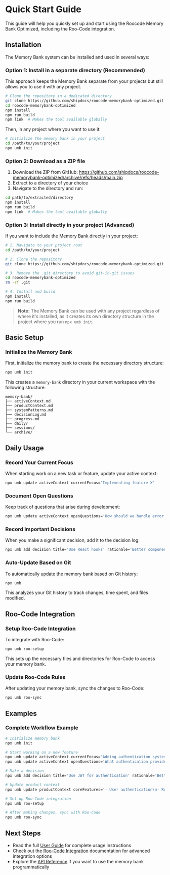 # Quick Start Guide

This guide will help you quickly set up and start using the Roocode Memory Bank Optimized, including the Roo-Code integration.

## Installation

The Memory Bank system can be installed and used in several ways:

### Option 1: Install in a separate directory (Recommended)

This approach keeps the Memory Bank separate from your projects but still allows you to use it with any project.

```bash
# Clone the repository in a dedicated directory
git clone https://github.com/shipdocs/roocode-memorybank-optimized.git
cd roocode-memorybank-optimized
npm install
npm run build
npm link  # Makes the tool available globally
```

Then, in any project where you want to use it:

```bash
# Initialize the memory bank in your project
cd /path/to/your/project
npx umb init
```

### Option 2: Download as a ZIP file

1. Download the ZIP from GitHub: https://github.com/shipdocs/roocode-memorybank-optimized/archive/refs/heads/main.zip
2. Extract to a directory of your choice
3. Navigate to the directory and run:
```bash
cd path/to/extracted/directory
npm install
npm run build
npm link  # Makes the tool available globally
```

### Option 3: Install directly in your project (Advanced)

If you want to include the Memory Bank directly in your project:

```bash
# 1. Navigate to your project root
cd /path/to/your/project

# 2. Clone the repository
git clone https://github.com/shipdocs/roocode-memorybank-optimized.git

# 3. Remove the .git directory to avoid git-in-git issues
cd roocode-memorybank-optimized
rm -rf .git

# 4. Install and build
npm install
npm run build
```

> **Note:** The Memory Bank can be used with any project regardless of where it's installed, as it creates its own directory structure in the project where you run `npx umb init`.

## Basic Setup

### Initialize the Memory Bank

First, initialize the memory bank to create the necessary directory structure:

```bash
npx umb init
```

This creates a `memory-bank` directory in your current workspace with the following structure:

```
memory-bank/
├── activeContext.md 
├── productContext.md
├── systemPatterns.md
├── decisionLog.md
├── progress.md
├── daily/
├── sessions/
└── archive/
```

## Daily Usage

### Record Your Current Focus

When starting work on a new task or feature, update your active context:

```bash
npx umb update activeContext currentFocus='Implementing feature X'
```

### Document Open Questions

Keep track of questions that arise during development:

```bash
npx umb update activeContext openQuestions='How should we handle error states?'
```

### Record Important Decisions

When you make a significant decision, add it to the decision log:

```bash
npx umb add decision title='Use React hooks' rationale='Better component composition' implications='Need to refactor class components' status='Implemented'
```

### Auto-Update Based on Git

To automatically update the memory bank based on Git history:

```bash
npx umb
```

This analyzes your Git history to track changes, time spent, and files modified.

## Roo-Code Integration

### Setup Roo-Code Integration

To integrate with Roo-Code:

```bash
npx umb roo-setup
```

This sets up the necessary files and directories for Roo-Code to access your memory bank.

### Update Roo-Code Rules

After updating your memory bank, sync the changes to Roo-Code:

```bash
npx umb roo-sync
```

## Examples

### Complete Workflow Example

```bash
# Initialize memory bank
npx umb init

# Start working on a new feature
npx umb update activeContext currentFocus='Adding authentication system'
npx umb update activeContext openQuestions='What authentication provider should we use?'

# Make a decision
npx umb add decision title='Use JWT for authentication' rationale='Better scalability' implications='Need to handle token refresh' status='Implemented'

# Update product context
npx umb update productContext coreFeatures='- User authentication\n- Role-based access control\n- Password reset'

# Set up Roo-Code integration
npx umb roo-setup

# After making changes, sync with Roo-Code
npx umb roo-sync
```

## Next Steps

- Read the full [User Guide](USER-GUIDE.md) for complete usage instructions
- Check out the [Roo-Code Integration](ROO-INTEGRATION.md) documentation for advanced integration options
- Explore the [API Reference](API.md) if you want to use the memory bank programmatically